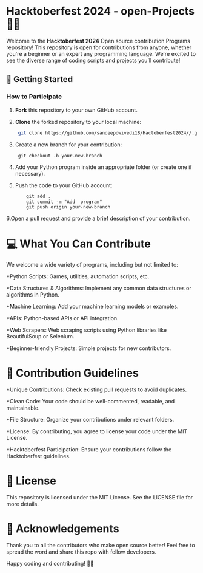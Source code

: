 
# Hacktoberfest 2024 - open-Projects 🐍🎉

Welcome to the **Hacktoberfest 2024** Open source contribution  Programs repository! This repository is open for contributions from anyone, whether you're a beginner or an expert any programming language.  We're excited to see the diverse range of coding scripts and projects you’ll contribute!

## 🚀 Getting Started

### How to Participate
1. **Fork** this repository to your own GitHub account.
2. **Clone** the forked repository to your local machine:
   ```bash
    git clone https://github.com/sandeepdwivedi18/Hactoberfest2024//.git
   
3. Create a new branch for your contribution:

        git checkout -b your-new-branch

4. Add your Python program inside an appropriate folder (or create one if necessary).
   
5. Push the code to your GitHub account:

           git add .
           git commit -m "Add  program"
           git push origin your-new-branch
    
6.Open a pull request and provide a brief description of your contribution.



# 💻 What You Can Contribute
We welcome a wide variety of  programs, including but not limited to:

*Python Scripts: Games, utilities, automation scripts, etc.

*Data Structures & Algorithms: Implement any common data structures or algorithms in Python.

*Machine Learning: Add your machine learning models or examples.

*APIs: Python-based APIs or API integration.

*Web Scrapers: Web scraping scripts using Python libraries like BeautifulSoup or Selenium.

*Beginner-friendly Projects: Simple projects for new contributors.

# 🎯 Contribution Guidelines
*Unique Contributions: Check existing pull requests to avoid duplicates.

*Clean Code: Your code should be well-commented, readable, and maintainable.

*File Structure: Organize your contributions under relevant folders.

*License: By contributing, you agree to license your code under the MIT License.

*Hacktoberfest Participation: Ensure your contributions follow the Hacktoberfest guidelines.

# 📝 License
This repository is licensed under the MIT License. See the LICENSE file for more details.


# 🙌 Acknowledgements
Thank you to all the contributors who make open source better! Feel free to spread the word and share this repo with fellow  developers.

Happy coding and contributing! 🚀🎉




























